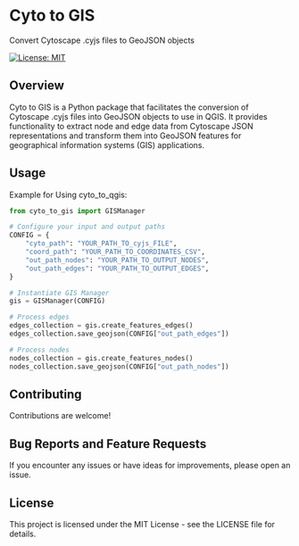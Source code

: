 # Cyto to GIS

Convert Cytoscape .cyjs files to GeoJSON objects

[![License: MIT](https://img.shields.io/badge/License-MIT-yellow.svg)](https://opensource.org/licenses/MIT)

## Overview

Cyto to GIS is a Python package that facilitates the conversion of Cytoscape .cyjs files into GeoJSON objects to use in QGIS.
It provides functionality to extract node and edge data from Cytoscape JSON representations and transform them into GeoJSON features for geographical information systems (GIS) applications.

## Usage
Example for Using cyto_to_qgis:
```python
from cyto_to_gis import GISManager

# Configure your input and output paths
CONFIG = {
    "cyto_path": "YOUR_PATH_TO_cyjs_FILE",
    "coord_path": "YOUR_PATH_TO_COORDINATES_CSV",
    "out_path_nodes": "YOUR_PATH_TO_OUTPUT_NODES",
    "out_path_edges": "YOUR_PATH_TO_OUTPUT_EDGES",
}

# Instantiate GIS Manager
gis = GISManager(CONFIG)

# Process edges
edges_collection = gis.create_features_edges()
edges_collection.save_geojson(CONFIG["out_path_edges"])

# Process nodes
nodes_collection = gis.create_features_nodes()
nodes_collection.save_geojson(CONFIG["out_path_nodes"])

```
## Contributing
Contributions are welcome!

## Bug Reports and Feature Requests
If you encounter any issues or have ideas for improvements, please open an issue.

## License
This project is licensed under the MIT License - see the LICENSE file for details.

